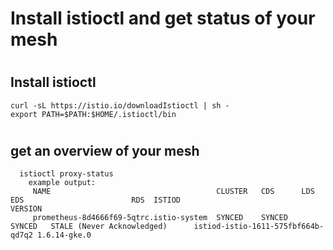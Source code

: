 
#   Install istioctl and get status of your mesh
#

#

## Install istioctl
    curl -sL https://istio.io/downloadIstioctl | sh -
    export PATH=$PATH:$HOME/.istioctl/bin
#

#

##  get an overview of your mesh
      istioctl proxy-status
        example output:
         NAME                                     CLUSTER   CDS      LDS      EDS                        RDS  ISTIOD                             VERSION
         prometheus-8d4666f69-5qtrc.istio-system  SYNCED    SYNCED   SYNCED   STALE (Never Acknowledged)      istiod-istio-1611-575fbf664b-qd7q2 1.6.14-gke.0

